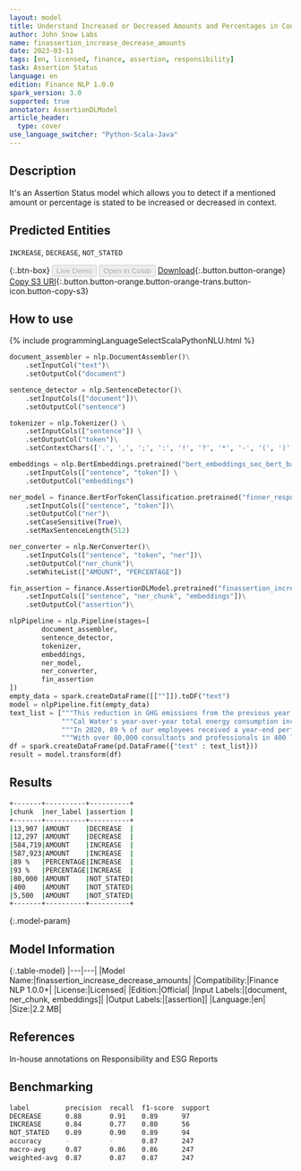 ```yaml
---
layout: model
title: Understand Increased or Decreased Amounts and Percentages in Context
author: John Snow Labs
name: finassertion_increase_decrease_amounts
date: 2023-03-11
tags: [en, licensed, finance, assertion, responsibility]
task: Assertion Status
language: en
edition: Finance NLP 1.0.0
spark_version: 3.0
supported: true
annotator: AssertionDLModel
article_header:
  type: cover
use_language_switcher: "Python-Scala-Java"
---
```


## Description

It's an Assertion Status model which allows you to detect if a mentioned amount or percentage is stated to be increased or decreased in context.

## Predicted Entities

`INCREASE`, `DECREASE`, `NOT_STATED`

{:.btn-box}
<button class="button button-orange" disabled>Live Demo</button>
<button class="button button-orange" disabled>Open in Colab</button>
[Download](https://s3.amazonaws.com/auxdata.johnsnowlabs.com/finance/models/finassertion_increase_decrease_amounts_en_1.0.0_3.0_1678533483377.zip){:.button.button-orange}
[Copy S3 URI](s3://auxdata.johnsnowlabs.com/finance/models/finassertion_increase_decrease_amounts_en_1.0.0_3.0_1678533483377.zip){:.button.button-orange.button-orange-trans.button-icon.button-copy-s3}

## How to use



<div class="tabs-box" markdown="1">
{% include programmingLanguageSelectScalaPythonNLU.html %}

```python
document_assembler = nlp.DocumentAssembler()\
    .setInputCol("text")\
    .setOutputCol("document")

sentence_detector = nlp.SentenceDetector()\
    .setInputCols(["document"])\
    .setOutputCol("sentence")

tokenizer = nlp.Tokenizer() \
    .setInputCols(["sentence"]) \
    .setOutputCol("token")\
    .setContextChars(['.', ',', ';', ':', '!', '?', '*', '-', '(', ')', '"', "'", '%', '&'])

embeddings = nlp.BertEmbeddings.pretrained("bert_embeddings_sec_bert_base","en") \
    .setInputCols(["sentence", "token"]) \
    .setOutputCol("embeddings")

ner_model = finance.BertForTokenClassification.pretrained("finner_responsibility_reports", "en", "finance/models")\
    .setInputCols(["sentence", "token"])\
    .setOutputCol("ner")\
    .setCaseSensitive(True)\
    .setMaxSentenceLength(512)

ner_converter = nlp.NerConverter()\
    .setInputCols(["sentence", "token", "ner"])\
    .setOutputCol("ner_chunk")\
    .setWhiteList(["AMOUNT", "PERCENTAGE"])

fin_assertion = finance.AssertionDLModel.pretrained("finassertion_increase_decrease_amounts", "en", "finance/models")\
    .setInputCols(["sentence", "ner_chunk", "embeddings"])\
    .setOutputCol("assertion")\

nlpPipeline = nlp.Pipeline(stages=[
        document_assembler,
        sentence_detector,
        tokenizer,
        embeddings,
        ner_model,
        ner_converter,
        fin_assertion
])
empty_data = spark.createDataFrame([[""]]).toDF("text")
model = nlpPipeline.fit(empty_data)
text_list = ["""This reduction in GHG emissions from the previous year can be attributed to a decrease in Scope 2 emissions from indirect energy use, which decreased from 13,907 metric tons CO2e in 2020 to 12,297 metric tons CO2e in 2021.""",
             """Cal Water's year-over-year total energy consumption increased slightly from 584,719 GJ in 2020 to 587,923 GJ in 2021.""",
             """In 2020, 89 % of our employees received a year-end performance review while in 2021, this increased to 93 %.""",
             """With over 80,000 consultants and professionals in 400 locations globally, CGI has a strong presence in the technology sector, offering end-to-end services to over 5,500 clients ."""]
df = spark.createDataFrame(pd.DataFrame({"text" : text_list}))
result = model.transform(df)
```

</div>

## Results

```bash
+-------+----------+----------+
|chunk  |ner_label |assertion |
+-------+----------+----------+
|13,907 |AMOUNT    |DECREASE  |
|12,297 |AMOUNT    |DECREASE  |
|584,719|AMOUNT    |INCREASE  |
|587,923|AMOUNT    |INCREASE  |
|89 %   |PERCENTAGE|INCREASE  |
|93 %   |PERCENTAGE|INCREASE  |
|80,000 |AMOUNT    |NOT_STATED|
|400    |AMOUNT    |NOT_STATED|
|5,500  |AMOUNT    |NOT_STATED|
+-------+----------+----------+
```

{:.model-param}
## Model Information

{:.table-model}
|---|---|
|Model Name:|finassertion_increase_decrease_amounts|
|Compatibility:|Finance NLP 1.0.0+|
|License:|Licensed|
|Edition:|Official|
|Input Labels:|[document, ner_chunk, embeddings]|
|Output Labels:|[assertion]|
|Language:|en|
|Size:|2.2 MB|

## References

In-house annotations on Responsibility and ESG Reports

## Benchmarking

```bash
label         precision  recall  f1-score  support 
DECREASE      0.88       0.91    0.89      97      
INCREASE      0.84       0.77    0.80      56      
NOT_STATED    0.89       0.90    0.89      94      
accuracy      -          -       0.87      247     
macro-avg     0.87       0.86    0.86      247     
weighted-avg  0.87       0.87    0.87      247 
```
